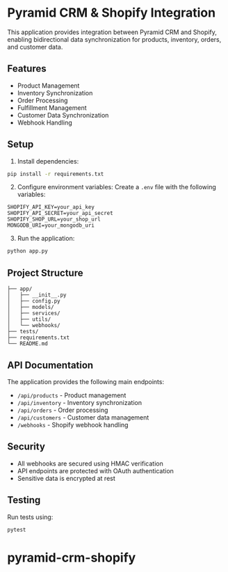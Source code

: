 # Pyramid CRM & Shopify Integration

This application provides integration between Pyramid CRM and Shopify, enabling bidirectional data synchronization for products, inventory, orders, and customer data.

## Features

- Product Management
- Inventory Synchronization
- Order Processing
- Fulfillment Management
- Customer Data Synchronization
- Webhook Handling

## Setup

1. Install dependencies:

```bash
pip install -r requirements.txt
```

2. Configure environment variables:
   Create a `.env` file with the following variables:

```
SHOPIFY_API_KEY=your_api_key
SHOPIFY_API_SECRET=your_api_secret
SHOPIFY_SHOP_URL=your_shop_url
MONGODB_URI=your_mongodb_uri
```

3. Run the application:

```bash
python app.py
```

## Project Structure

```
├── app/
│   ├── __init__.py
│   ├── config.py
│   ├── models/
│   ├── services/
│   ├── utils/
│   └── webhooks/
├── tests/
├── requirements.txt
└── README.md
```

## API Documentation

The application provides the following main endpoints:

- `/api/products` - Product management
- `/api/inventory` - Inventory synchronization
- `/api/orders` - Order processing
- `/api/customers` - Customer data management
- `/webhooks` - Shopify webhook handling

## Security

- All webhooks are secured using HMAC verification
- API endpoints are protected with OAuth authentication
- Sensitive data is encrypted at rest

## Testing

Run tests using:

```bash
pytest
```
# pyramid-crm-shopify

